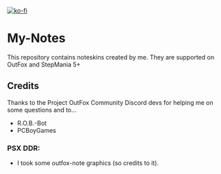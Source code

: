 [![ko-fi](https://ko-fi.com/img/githubbutton_sm.svg)](https://ko-fi.com/W7W32691S)

# My-Notes

This repository contains noteskins created by me.
They are supported on OutFox and StepMania 5+

## Credits

Thanks to the Project OutFox Community Discord devs for helping me on some questions and to...
- R.O.B.-Bot
- PCBoyGames

### PSX DDR:
* I took some outfox-note graphics (so credits to it).

